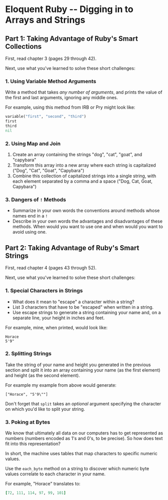 # Eloquent Ruby -- Digging in to Arrays and Strings

## Part 1: Taking Advantage of Ruby's Smart Collections

First, read chapter 3 (pages 29 through 42).

Next, use what you've learned to solve these short
challenges:

### 1. Using Variable Method Arguments

Write a method that takes _any number of arguments_,
and prints the value of the first and last arguments,
ignoring any middle ones.

For example, using this method from IRB or Pry
might look like:

```ruby
variable("first", "second", "third")
first
third
nil
```

### 2. Using Map and Join

1. Create an array containing the strings "dog", "cat", "goat", and "capybara"
2. Transform this array into a new array where each string is
capitalized ("Dog", "Cat", "Goat", "Capybara")
3. Combine this collection of capitalized strings into a single
string, with each element separated by a comma and a space
("Dog, Cat, Goat, Capybara")

### 3. Dangers of `!` Methods

* Summarize in your own words the conventions around methods
whose names end in a `!`
* Describe in your own words the advantages and disadvantages
of these methods. When would you want to use one and when
would you want to avoid using one.

## Part 2: Taking Advantage of Ruby's Smart Strings

First, read chapter 4 (pages 43 through 52).

Next, use what you've learned to solve these short
challenges:

### 1. Special Characters in Strings

* What does it mean to "escape" a character within a string?
* List 3 characters that have to be "escaped" when written
in a string.
* Use escape strings to generate a string containing your
name and, on a separate line, your height in inches and feet.

For example, mine, when printed, would look like:

```
Horace
5'9"
```

### 2. Splitting Strings

Take the string of your name and height you generated
in the previous section and split it into an array
containing your name (as the first element) and
height (as the second element).

For example my example from above would generate:

```
["Horace", "5'9\""]
```

Don't forget that `split` takes an _optional_ argument specifying
the character on which you'd like to split your string.

### 3. Poking at Bytes

We know that ultimately all data on our computers has to get
represented as numbers (numbers encoded as 1's and 0's, to
be precise). So how does text fit into this representation?

In short, the machine uses tables that map characters to
specific numeric values.

Use the `each_byte` method on a string to discover which numeric
byte values correlate to each character in your name.

For example, "Horace" translates to:

```ruby
[72, 111, 114, 97, 99, 101]
```
